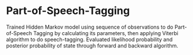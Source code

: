 # Part-of-Speech-Tagging
Trained Hidden Markov model using sequence of observations to do Part-of-Speech Tagging by calculating its parameters, then applying Viterbi algorithm to do speech-tagging. Evaluated likelihood probability and posterior probability of state through forward and backward algorithm.
